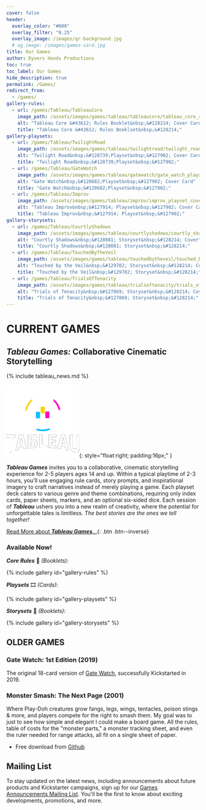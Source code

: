 ```yaml
---
cover: false
header:
  overlay_color: "#000"
  overlay_filter: "0.25"
  overlay_image: /images/qr-background.jpg
  # og_image: /images/games-card.jpg
title: Our Games
author: Dyvers Hands Productions
toc: true
toc_label: Our Games
hide_description: true
permalink: /Games/
redirect_from:
  - /games/
gallery-rules:
  - url: /games/Tableau/TableauCore
    image_path: /assets/images/games/tableau/tableaucore/tableau_core_rules_booklet_cover_375_298.jpg
    alt: "Tableau Core &#43612; Rules Booklet&nbsp;&#128214; Cover Card"
    title: "Tableau Core &#43612; Rules Booklset&nbsp;&#128214;"
gallery-playsets:
  - url: /games/Tableau/TwilightRoad
    image_path: /assets/images/games/tableau/twilightroad/twilight_road_playset_cover_750_1050.png
    alt: "Twilight Road&nbsp;&#128739;Playset&nbsp;&#127902; Cover Card"
    title: "Twilight Road&nbsp;&#128739;Playset&nbsp;&#127902;"
  - url: /games/Tableau/GateWatch
    image_path: /assets/images/games/tableau/gatewatch/gate_watch_playset_cover_750_1050.png
    alt: "Gate Watch&nbsp;&#128682;Playset&nbsp;&#127902; Cover Card"
    title: "Gate Watch&nbsp;&#128682;Playset&nbsp;&#127902;"
  - url: /games/Tableau/Improv
    image_path: /assets/images/games/tableau/improv/improv_playset_cover_750_1050.png
    alt: "Tableau Improv&nbsp;&#127914; Playset&nbsp;&#127902; Cover Card"
    title: "Tableau Improv&nbsp;&#127914; Playset&nbsp;&#127902;"
gallery-storysets:
  - url: /games/Tableau/CourtlyShadows
    image_path: /assets/images/games/tableau/courtlyshadows/courtly_shadows_storyset_cover_375_298.jpg
    alt: "Courtly Shadows&nbsp;&#128081; Storyset&nbsp;&#128214; Cover"
    title: "Courtly Shadows&nbsp;&#128081; Storyset&nbsp;&#128214;"
  - url: /games/Tableau/TouchedByTheVeil
    image_path: /assets/images/games/tableau/touchedbytheveil/touched_by_the_veil_storyset_cover_375_298.jpg
    alt: "Touched by the Veil&nbsp;&#129702; Storyset&nbsp;&#128214; Cover"
    title: "Touched by the Veil&nbsp;&#129702; Storyset&nbsp;&#128214;"
  - url: /games/Tableau/TrialsOfTenacity
    image_path: /assets/images/games/tableau/trialsoftenacity/trials_of_tenacity_storyset_cover_375_298.jpg
    alt: "Trials of Tenacity&nbsp;&#127869; Storyset&nbsp;&#128214; Cover"
    title: "Trials of Tenacity&nbsp;&#127869; Storyset&nbsp;&#128214;"
---
```


# CURRENT GAMES

## ***Tableau Games:*** **Collaborative Cinematic Storytelling**

{% include tableau_news.md %}

![Tableau Logo](/assets/images/logos/Tableau_Games_portrait_white_spot_rgb_on_black_190_190.png){: style="float:right; padding:16px;" }

***Tableau Games*** invites you to a collaborative, cinematic storytelling experience for 2-5 players ages 14 and up. Within a typical playtime of 2-3 hours, you'll use engaging rule cards, story prompts, and inspirational imagery to craft narratives instead of merely playing a game. Each playset deck caters to various genre and theme combinations, requiring only index cards, paper sheets, markers, and an optional six-sided dice. Each session of ***Tableau*** ushers you into a new realm of creativity, where the potential for unforgettable tales is limitless. *The best stories are the ones we tell together!*

[Read More about ***Tableau Games***…](/Tableau){: .btn .btn--inverse}

### Available Now!

_**Core Rules**_&nbsp;📜 _(Booklets)_:

{% include gallery id="gallery-rules" %}

_**Playsets**_&nbsp;🎞️ _(Cards)_:

{% include gallery id="gallery-playsets" %}

_**Storysets**_&nbsp;📖 _(Booklets)_:

{% include gallery id="gallery-storysets" %}

## OLDER GAMES

### Gate Watch: 1st Edition (2019)

The original 18-card version of [Gate Watch](/games/gatewatch2019/), successfully Kickstarted in 2019.

### Monster Smash: The Next Page (2001)

Where Play-Doh creatures grow fangs, legs, wings, tentacles, poison stings & more, and players compete for the right to smash them. My goal was to just to see how simple and elegant I could make a board game. All the rules, table of costs for the "monster parts," a monster tracking sheet, and even the ruler needed for range attacks, all fit on a single sheet of paper.

- Free download from [Github](https://github.com/ChristopherA/MonsterSmashGame2001)

## Mailing List

To stay updated on the latest news, including announcements about future products and Kickstarter campaigns, sign up for our [Games Announcements Mailing List](/Subscribe). You'll be the first to know about exciting developments, promotions, and more.
